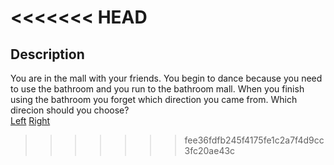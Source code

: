 <<<<<<< HEAD
=======
## Description
You are in the mall with your friends. You begin to dance because you need to use the bathroom and you run to the bathroom mall. When you finish using the bathroom you forget which direction you came from. Which direcion should you choose?  
[Left](../left/description1.md) 
[Right](../right/description2.md)
>>>>>>> fee36fdfb245f4175fe1c2a7f4d9cc3fc20ae43c
